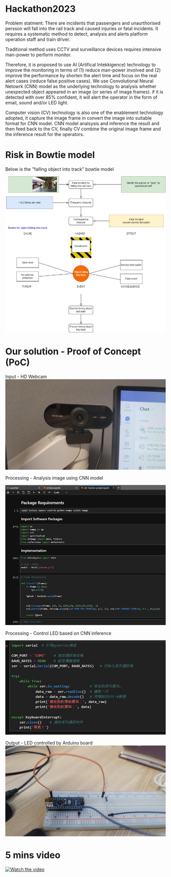 # Hackathon2023
Problem statment:  There are incidents that passengers and unaurthorised persson will fall into the rail track and caused injuries or fatal incidents.  It requires a systematic method to detect, analysis and alerts platform operation staff and train driver.

Traditional method uses CCTV and surveillance devices requires intensive man-power to perform monitor.

Therefore, it is proposed to use AI (Artifical Intekkigence) technology to improve the monitoring in terms of (1) reduce man-power involved and (2) improve the performance by shorten the alert time and focus on the real alert cases (reduce false positive cases).  We use Convolutional Neural Netowrk (CNN) model as the underlying technology to analysis whether unexpected object appeared in an image (or series of image frames).  if it is detected with over 85% confident, it will alert the operator in the form of email, sound and/or LED light.

Computer vision (CV) technology is also one of the enablement technology adopted, it capture the image frame in convert the image into suitable format for CNN model.  CNN model analsysis and inference the result and then feed back to the CV, finally CV combine the original image frame and the inference result for the operators.

# Risk in Bowtie model
Below is the "falling object into track" bowtie model

![alt text](https://raw.githubusercontent.com/justinlaw360/hackathon2023/main/bowtie-hackathon.jpg)

# Our solution - Proof of Concept (PoC)

Input - HD Webcam
![alt text](https://raw.githubusercontent.com/justinlaw360/hackathon2023/main/hdwebcam.jpg)

Processing - Analysis image using CNN model

![alt text](https://raw.githubusercontent.com/justinlaw360/hackathon2023/main/cnn.jpg)

Processing - Control LED based on CNN inference

![alt text](https://raw.githubusercontent.com/justinlaw360/hackathon2023/main/arduino-cli.jpg)

Output - LED controlled by Arduino board
![alt text](https://raw.githubusercontent.com/justinlaw360/hackathon2023/main/arduino-LED.jpg)

# 5 mins video

[![Watch the video](https://img.youtube.com/vi/T-D1KVIuvjA/maxresdefault.jpg)](https://youtu.be/T-D1KVIuvjA)
